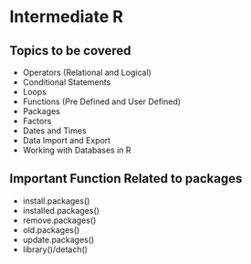 # Intermediate R
## Topics to be covered
- Operators (Relational and Logical)
- Conditional Statements
- Loops
- Functions (Pre Defined and User Defined)
- Packages
- Factors
- Dates and Times
- Data Import and Export
- Working with Databases in R

## Important Function Related to packages
- install.packages()
- installed.packages()
- remove.packages()
- old.packages()
- update.packages()
- library()/detach()
